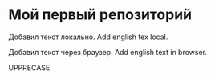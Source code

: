 # Мой первый репозиторий

Добавил текст локально. Add english tex local.

Добавил текст через браузер. Add english text in browser.

UPPRECASE